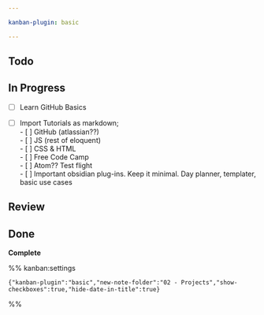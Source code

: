 ```yaml
---

kanban-plugin: basic

---
```


## Todo



## In Progress

- [ ] Learn GitHub Basics
- [ ] Import Tutorials as markdown;<br>- [ ] GitHub (atlassian??)<br>- [ ] JS (rest of eloquent)<br>- [ ] CSS & HTML<br>- [ ] Free Code Camp<br>- [ ] Atom?? Test flight<br>- [ ] Important obsidian plug-ins. Keep it minimal. Day planner, templater, basic use cases


## Review



## Done

**Complete**




%% kanban:settings
```
{"kanban-plugin":"basic","new-note-folder":"02 - Projects","show-checkboxes":true,"hide-date-in-title":true}
```
%%